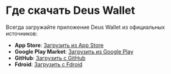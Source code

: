 # Где скачать Deus Wallet

Всегда загружайте приложение Deus Wallet из официальных источников:

- **App Store**: [Загрузить из App Store](https://apps.apple.com/app/bank-bitcoin-wallet/id1447619907?ls=1)
- **Google Play Market**: [Загрузить из Google Play](https://play.google.com/store/apps/details?id=io.deuswallet.bankwallet)
- **GitHub**: [Загрузить с GitHub](https://github.com/deuswallet/deus-wallet-android/releases)
- **Fdroid**: [Загрузить с Fdroid](https://f-droid.org/en/packages/io.deuswallet.bankwallet/)
